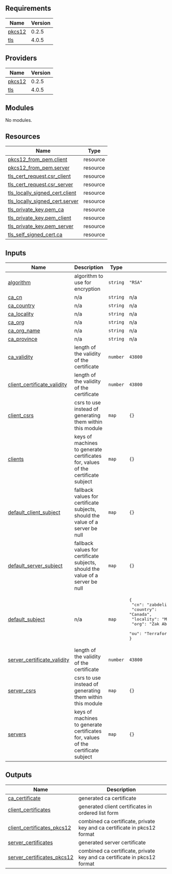 ## Requirements

| Name | Version |
|------|---------|
| <a name="requirement_pkcs12"></a> [pkcs12](#requirement\_pkcs12) | 0.2.5 |
| <a name="requirement_tls"></a> [tls](#requirement\_tls) | 4.0.5 |

## Providers

| Name | Version |
|------|---------|
| <a name="provider_pkcs12"></a> [pkcs12](#provider\_pkcs12) | 0.2.5 |
| <a name="provider_tls"></a> [tls](#provider\_tls) | 4.0.5 |

## Modules

No modules.

## Resources

| Name | Type |
|------|------|
| [pkcs12_from_pem.client](https://registry.terraform.io/providers/chilicat/pkcs12/0.2.5/docs/resources/from_pem) | resource |
| [pkcs12_from_pem.server](https://registry.terraform.io/providers/chilicat/pkcs12/0.2.5/docs/resources/from_pem) | resource |
| [tls_cert_request.csr_client](https://registry.terraform.io/providers/hashicorp/tls/4.0.5/docs/resources/cert_request) | resource |
| [tls_cert_request.csr_server](https://registry.terraform.io/providers/hashicorp/tls/4.0.5/docs/resources/cert_request) | resource |
| [tls_locally_signed_cert.client](https://registry.terraform.io/providers/hashicorp/tls/4.0.5/docs/resources/locally_signed_cert) | resource |
| [tls_locally_signed_cert.server](https://registry.terraform.io/providers/hashicorp/tls/4.0.5/docs/resources/locally_signed_cert) | resource |
| [tls_private_key.pem_ca](https://registry.terraform.io/providers/hashicorp/tls/4.0.5/docs/resources/private_key) | resource |
| [tls_private_key.pem_client](https://registry.terraform.io/providers/hashicorp/tls/4.0.5/docs/resources/private_key) | resource |
| [tls_private_key.pem_server](https://registry.terraform.io/providers/hashicorp/tls/4.0.5/docs/resources/private_key) | resource |
| [tls_self_signed_cert.ca](https://registry.terraform.io/providers/hashicorp/tls/4.0.5/docs/resources/self_signed_cert) | resource |

## Inputs

| Name | Description | Type | Default | Required |
|------|-------------|------|---------|:--------:|
| <a name="input_algorithm"></a> [algorithm](#input\_algorithm) | algorithm to use for encryption | `string` | `"RSA"` | no |
| <a name="input_ca_cn"></a> [ca\_cn](#input\_ca\_cn) | n/a | `string` | n/a | yes |
| <a name="input_ca_country"></a> [ca\_country](#input\_ca\_country) | n/a | `string` | n/a | yes |
| <a name="input_ca_locality"></a> [ca\_locality](#input\_ca\_locality) | n/a | `string` | n/a | yes |
| <a name="input_ca_org"></a> [ca\_org](#input\_ca\_org) | n/a | `string` | n/a | yes |
| <a name="input_ca_org_name"></a> [ca\_org\_name](#input\_ca\_org\_name) | n/a | `string` | n/a | yes |
| <a name="input_ca_province"></a> [ca\_province](#input\_ca\_province) | n/a | `string` | n/a | yes |
| <a name="input_ca_validity"></a> [ca\_validity](#input\_ca\_validity) | length of the validity of the certificate | `number` | `43800` | no |
| <a name="input_client_certificate_validity"></a> [client\_certificate\_validity](#input\_client\_certificate\_validity) | length of the validity of the certificate | `number` | `43800` | no |
| <a name="input_client_csrs"></a> [client\_csrs](#input\_client\_csrs) | csrs to use instead of generating them within this module | `map` | `{}` | no |
| <a name="input_clients"></a> [clients](#input\_clients) | keys of machines to generate certificates for, values of the certificate subject | `map` | `{}` | no |
| <a name="input_default_client_subject"></a> [default\_client\_subject](#input\_default\_client\_subject) | fallback values for certificate subjects, should the value of a server be null | `map` | `{}` | no |
| <a name="input_default_server_subject"></a> [default\_server\_subject](#input\_default\_server\_subject) | fallback values for certificate subjects, should the value of a server be null | `map` | `{}` | no |
| <a name="input_default_subject"></a> [default\_subject](#input\_default\_subject) | n/a | `map` | <pre>{<br>  "cn": "zabdelillah.private_ca_chain",<br>  "country": "Canada",<br>  "locality": "Montreal",<br>  "org": "Zak Abdel-Illah",<br>  "ou": "Terraform Module"<br>}</pre> | no |
| <a name="input_server_certificate_validity"></a> [server\_certificate\_validity](#input\_server\_certificate\_validity) | length of the validity of the certificate | `number` | `43800` | no |
| <a name="input_server_csrs"></a> [server\_csrs](#input\_server\_csrs) | csrs to use instead of generating them within this module | `map` | `{}` | no |
| <a name="input_servers"></a> [servers](#input\_servers) | keys of machines to generate certificates for, values of the certificate subject | `map` | `{}` | no |

## Outputs

| Name | Description |
|------|-------------|
| <a name="output_ca_certificate"></a> [ca\_certificate](#output\_ca\_certificate) | generated ca certificate |
| <a name="output_client_certificates"></a> [client\_certificates](#output\_client\_certificates) | generated client certificates in ordered list form |
| <a name="output_client_certificates_pkcs12"></a> [client\_certificates\_pkcs12](#output\_client\_certificates\_pkcs12) | combined ca certificate, private key and ca certificate in pkcs12 format |
| <a name="output_server_certificates"></a> [server\_certificates](#output\_server\_certificates) | generated server certificate |
| <a name="output_server_certificates_pkcs12"></a> [server\_certificates\_pkcs12](#output\_server\_certificates\_pkcs12) | combined ca certificate, private key and ca certificate in pkcs12 format |
